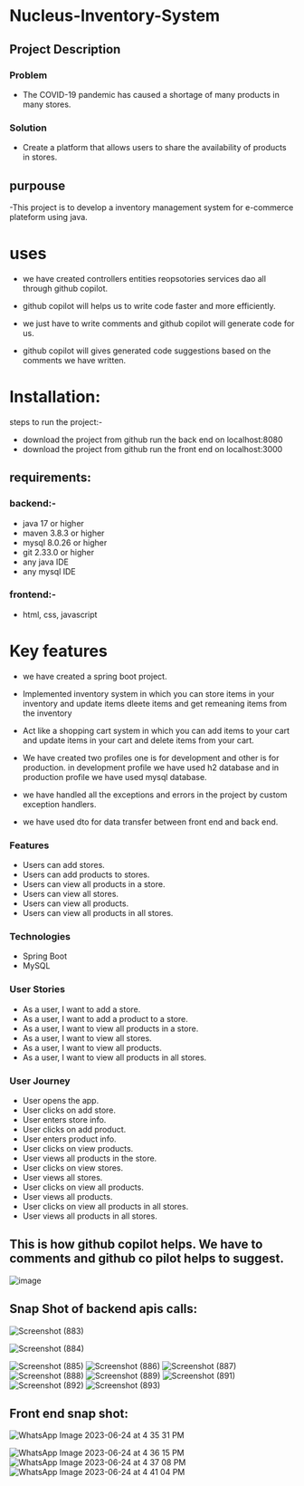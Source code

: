 
# Nucleus-Inventory-System

## Project Description

### Problem
- The COVID-19 pandemic has caused a shortage of many products in many stores.
### Solution
- Create a platform that allows users to share the availability of products in stores.


## purpouse 
-This project is to develop a inventory management system for e-commerce plateform using java.

# uses
- we have created controllers entities reopsotories services dao all through github copilot.
- github copilot will helps us to write code faster and more efficiently.

- we just have to write comments and github copilot will generate code for us.

- github copilot will gives generated code suggestions based on the comments we have written.

# Installation:

steps to run the project:-
- download the project from github run the back end on localhost:8080
- download the project from github run the front end on localhost:3000

## requirements: 
### backend:-
- java 17 or higher
- maven 3.8.3 or higher
- mysql 8.0.26 or higher
- git 2.33.0 or higher
- any java IDE
- any mysql IDE

### frontend:-
- html, css, javascript




# Key features

- we have created a spring boot project.

- Implemented inventory system in which you can store items in your inventory and update items dleete items and get remeaning items from the inventory

- Act like a shopping cart system in which you can add items to your cart and update items in your cart and delete items from your cart.

- We have created two profiles one is for development and other is for production.
in development profile we have used h2 database and in production profile we have used mysql database.


- we have handled all the exceptions and errors in the project by custom exception handlers.

- we have used dto for data transfer between front end and back end.

### Features
- Users can add stores.
- Users can add products to stores.
- Users can view all products in a store.
- Users can view all stores.
- Users can view all products.
- Users can view all products in all stores.
### Technologies
- Spring Boot
- MySQL
### User Stories
- As a user, I want to add a store.
- As a user, I want to add a product to a store.
- As a user, I want to view all products in a store.
 - As a user, I want to view all stores.
- As a user, I want to view all products.
- As a user, I want to view all products in all stores.
### User Journey
- User opens the app.
- User clicks on add store.
- User enters store info.
- User clicks on add product.
- User enters product info.
 - User clicks on view products.
- User views all products in the store.
- User clicks on view stores.
- User views all stores.
 - User clicks on view all products.
- User views all products.
- User clicks on view all products in all stores.
- User views all products in all stores.

## This is how github copilot helps. We have to comments and  github co pilot helps to suggest.

![image](https://github.com/Fastest-Coder-First/Nucleus-Inventory-System/assets/64920910/d66c9715-df5a-49fb-abd4-a699e58ff33f)


## Snap Shot of backend apis calls:


![Screenshot (883)](https://github.com/Fastest-Coder-First/Nucleus-Inventory-System/assets/64920910/dd14d350-4ba4-4c0f-b495-12408043827e)

![Screenshot (884)](https://github.com/Fastest-Coder-First/Nucleus-Inventory-System/assets/64920910/71a6faab-8afc-4931-be97-226b0063c33b)

![Screenshot (885)](https://github.com/Fastest-Coder-First/Nucleus-Inventory-System/assets/64920910/9522e6b3-07af-42cd-9ec4-d25a78cf4e17)
![Screenshot (886)](https://github.com/Fastest-Coder-First/Nucleus-Inventory-System/assets/64920910/19c28797-f99d-4a70-93dd-d85bfeba9330)
![Screenshot (887)](https://github.com/Fastest-Coder-First/Nucleus-Inventory-System/assets/64920910/b92fe136-5433-4236-86ef-5dfd338eb9e2)
![Screenshot (888)](https://github.com/Fastest-Coder-First/Nucleus-Inventory-System/assets/64920910/53bdfce2-254d-4f08-99f4-b5b497dc039d)
![Screenshot (889)](https://github.com/Fastest-Coder-First/Nucleus-Inventory-System/assets/64920910/dacb988c-a88e-4f8f-98e2-bf53acceca76)
![Screenshot (891)](https://github.com/Fastest-Coder-First/Nucleus-Inventory-System/assets/64920910/94b1573b-d6b5-4fff-9172-0a1e766064cb)
![Screenshot (892)](https://github.com/Fastest-Coder-First/Nucleus-Inventory-System/assets/64920910/791d781e-867c-4e80-abb4-097be9869b79)
![Screenshot (893)](https://github.com/Fastest-Coder-First/Nucleus-Inventory-System/assets/64920910/05e4d2d2-91fd-4551-bec3-5a0b3704ba1c)


## Front end snap shot:
![WhatsApp Image 2023-06-24 at 4 35 31 PM](https://github.com/Fastest-Coder-First/Nucleus-Inventory-System/assets/64920910/d8063869-05ef-4418-b74d-9f75addfdfab)

![WhatsApp Image 2023-06-24 at 4 36 15 PM](https://github.com/Fastest-Coder-First/Nucleus-Inventory-System/assets/64920910/0aa00344-5665-45ef-9c44-506d043d2bd9)
![WhatsApp Image 2023-06-24 at 4 37 08 PM](https://github.com/Fastest-Coder-First/Nucleus-Inventory-System/assets/64920910/0bd7bc1e-efcc-4893-b6b1-05d2a68b0d72)
![WhatsApp Image 2023-06-24 at 4 41 04 PM](https://github.com/Fastest-Coder-First/Nucleus-Inventory-System/assets/64920910/c39af328-75cc-45c9-94e8-08b1be8e6db7)



